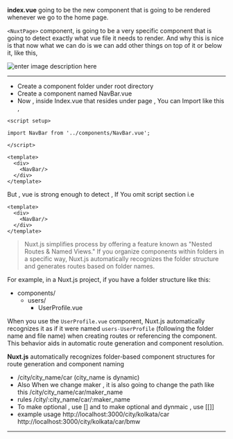
**index.vue** going to be the new component that is going to be rendered whenever we go to the home page.



`<NuxtPage>` component, is going to be a very specific component that is going to detect exactly what vue file it needs to render. And why this is nice is that now what we can do is we can add other things on top of it or below it, like this,



<template>

<div>

<nav>Nav</nav>

<NuxtPage></NuxtPage>

<footer>Footer</footer>

</div>

</template>



![enter image description here](https://i.ibb.co/ZV9BqgR/image.png)




----

 - Create a component folder under root directory
 - Create a component named NavBar.vue
 - Now , inside Index.vue that resides under page , You can Import like this ,

```vue
<script setup>

import NavBar from '../components/NavBar.vue';

</script>

<template>
  <div>
    <NavBar/>
  </div>
</template>
```

But , vue is strong enough to detect , If You omit script section i.e

``` vue
<template>
  <div>
    <NavBar/>
  </div>
</template>
```

> Nuxt.js simplifies process by offering a feature known as "Nested
> Routes & Named Views." If you organize components within folders in a
> specific way, Nuxt.js automatically recognizes the folder structure
> and generates routes based on folder names.

For example, in a Nuxt.js project, if you have a folder structure like this:
- components/
  - users/
    - UserProfile.vue

When you use the `UserProfile.vue` component, Nuxt.js automatically recognizes it as if it were named `users-UserProfile` (following the folder name and file name) when creating routes or referencing the component. This behavior aids in automatic route generation and component resolution.

**Nuxt.js** automatically recognizes folder-based component structures for route generation and component naming


- /city/city_name/car (city_name is dynamic)
- Also When we change maker , it is also going to change the path like this  /city/city_name/car/maker_name
- rules /city/:city_name/car/:maker_name
- To make optional , use [] and to make optional and dynmaic , use [[]]
- example usage
   http://localhost:3000/city/kolkata/car
   http://localhost:3000/city/kolkata/car/bmw
----
